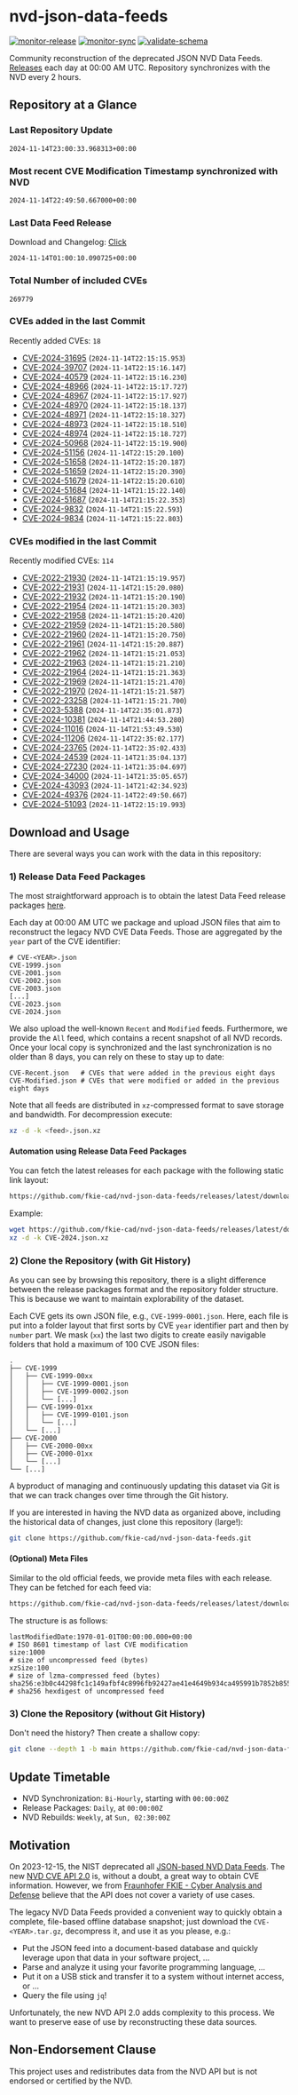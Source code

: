 # nvd-json-data-feeds

[![monitor-release](https://github.com/fkie-cad/nvd-json-data-feeds/actions/workflows/monitor_release.yml/badge.svg)](https://github.com/fkie-cad/nvd-json-data-feeds/actions/workflows/monitor_release.yml)
[![monitor-sync](https://github.com/fkie-cad/nvd-json-data-feeds/actions/workflows/monitor_sync.yml/badge.svg)](https://github.com/fkie-cad/nvd-json-data-feeds/actions/workflows/monitor_sync.yml)
[![validate-schema](https://github.com/fkie-cad/nvd-json-data-feeds/actions/workflows/validate_schema.yml/badge.svg)](https://github.com/fkie-cad/nvd-json-data-feeds/actions/workflows/validate_schema.yml)

Community reconstruction of the deprecated JSON NVD Data Feeds.
[Releases](https://github.com/fkie-cad/nvd-json-data-feeds/releases/latest) each day at 00:00 AM UTC.
Repository synchronizes with the NVD every 2 hours.

## Repository at a Glance

### Last Repository Update

```plain
2024-11-14T23:00:33.968313+00:00
```

### Most recent CVE Modification Timestamp synchronized with NVD

```plain
2024-11-14T22:49:50.667000+00:00
```

### Last Data Feed Release

Download and Changelog: [Click](https://github.com/fkie-cad/nvd-json-data-feeds/releases/latest)

```plain
2024-11-14T01:00:10.090725+00:00
```

### Total Number of included CVEs

```plain
269779
```

### CVEs added in the last Commit

Recently added CVEs: `18`

- [CVE-2024-31695](CVE-2024/CVE-2024-316xx/CVE-2024-31695.json) (`2024-11-14T22:15:15.953`)
- [CVE-2024-39707](CVE-2024/CVE-2024-397xx/CVE-2024-39707.json) (`2024-11-14T22:15:16.147`)
- [CVE-2024-40579](CVE-2024/CVE-2024-405xx/CVE-2024-40579.json) (`2024-11-14T22:15:16.230`)
- [CVE-2024-48966](CVE-2024/CVE-2024-489xx/CVE-2024-48966.json) (`2024-11-14T22:15:17.727`)
- [CVE-2024-48967](CVE-2024/CVE-2024-489xx/CVE-2024-48967.json) (`2024-11-14T22:15:17.927`)
- [CVE-2024-48970](CVE-2024/CVE-2024-489xx/CVE-2024-48970.json) (`2024-11-14T22:15:18.137`)
- [CVE-2024-48971](CVE-2024/CVE-2024-489xx/CVE-2024-48971.json) (`2024-11-14T22:15:18.327`)
- [CVE-2024-48973](CVE-2024/CVE-2024-489xx/CVE-2024-48973.json) (`2024-11-14T22:15:18.510`)
- [CVE-2024-48974](CVE-2024/CVE-2024-489xx/CVE-2024-48974.json) (`2024-11-14T22:15:18.727`)
- [CVE-2024-50968](CVE-2024/CVE-2024-509xx/CVE-2024-50968.json) (`2024-11-14T22:15:19.900`)
- [CVE-2024-51156](CVE-2024/CVE-2024-511xx/CVE-2024-51156.json) (`2024-11-14T22:15:20.100`)
- [CVE-2024-51658](CVE-2024/CVE-2024-516xx/CVE-2024-51658.json) (`2024-11-14T22:15:20.187`)
- [CVE-2024-51659](CVE-2024/CVE-2024-516xx/CVE-2024-51659.json) (`2024-11-14T22:15:20.390`)
- [CVE-2024-51679](CVE-2024/CVE-2024-516xx/CVE-2024-51679.json) (`2024-11-14T22:15:20.610`)
- [CVE-2024-51684](CVE-2024/CVE-2024-516xx/CVE-2024-51684.json) (`2024-11-14T21:15:22.140`)
- [CVE-2024-51687](CVE-2024/CVE-2024-516xx/CVE-2024-51687.json) (`2024-11-14T21:15:22.353`)
- [CVE-2024-9832](CVE-2024/CVE-2024-98xx/CVE-2024-9832.json) (`2024-11-14T21:15:22.593`)
- [CVE-2024-9834](CVE-2024/CVE-2024-98xx/CVE-2024-9834.json) (`2024-11-14T21:15:22.803`)


### CVEs modified in the last Commit

Recently modified CVEs: `114`

- [CVE-2022-21930](CVE-2022/CVE-2022-219xx/CVE-2022-21930.json) (`2024-11-14T21:15:19.957`)
- [CVE-2022-21931](CVE-2022/CVE-2022-219xx/CVE-2022-21931.json) (`2024-11-14T21:15:20.080`)
- [CVE-2022-21932](CVE-2022/CVE-2022-219xx/CVE-2022-21932.json) (`2024-11-14T21:15:20.190`)
- [CVE-2022-21954](CVE-2022/CVE-2022-219xx/CVE-2022-21954.json) (`2024-11-14T21:15:20.303`)
- [CVE-2022-21958](CVE-2022/CVE-2022-219xx/CVE-2022-21958.json) (`2024-11-14T21:15:20.420`)
- [CVE-2022-21959](CVE-2022/CVE-2022-219xx/CVE-2022-21959.json) (`2024-11-14T21:15:20.580`)
- [CVE-2022-21960](CVE-2022/CVE-2022-219xx/CVE-2022-21960.json) (`2024-11-14T21:15:20.750`)
- [CVE-2022-21961](CVE-2022/CVE-2022-219xx/CVE-2022-21961.json) (`2024-11-14T21:15:20.887`)
- [CVE-2022-21962](CVE-2022/CVE-2022-219xx/CVE-2022-21962.json) (`2024-11-14T21:15:21.053`)
- [CVE-2022-21963](CVE-2022/CVE-2022-219xx/CVE-2022-21963.json) (`2024-11-14T21:15:21.210`)
- [CVE-2022-21964](CVE-2022/CVE-2022-219xx/CVE-2022-21964.json) (`2024-11-14T21:15:21.363`)
- [CVE-2022-21969](CVE-2022/CVE-2022-219xx/CVE-2022-21969.json) (`2024-11-14T21:15:21.470`)
- [CVE-2022-21970](CVE-2022/CVE-2022-219xx/CVE-2022-21970.json) (`2024-11-14T21:15:21.587`)
- [CVE-2022-23258](CVE-2022/CVE-2022-232xx/CVE-2022-23258.json) (`2024-11-14T21:15:21.700`)
- [CVE-2023-5388](CVE-2023/CVE-2023-53xx/CVE-2023-5388.json) (`2024-11-14T22:35:01.873`)
- [CVE-2024-10381](CVE-2024/CVE-2024-103xx/CVE-2024-10381.json) (`2024-11-14T21:44:53.280`)
- [CVE-2024-11016](CVE-2024/CVE-2024-110xx/CVE-2024-11016.json) (`2024-11-14T21:53:49.530`)
- [CVE-2024-11206](CVE-2024/CVE-2024-112xx/CVE-2024-11206.json) (`2024-11-14T22:35:02.177`)
- [CVE-2024-23765](CVE-2024/CVE-2024-237xx/CVE-2024-23765.json) (`2024-11-14T22:35:02.433`)
- [CVE-2024-24539](CVE-2024/CVE-2024-245xx/CVE-2024-24539.json) (`2024-11-14T21:35:04.137`)
- [CVE-2024-27230](CVE-2024/CVE-2024-272xx/CVE-2024-27230.json) (`2024-11-14T21:35:04.697`)
- [CVE-2024-34000](CVE-2024/CVE-2024-340xx/CVE-2024-34000.json) (`2024-11-14T21:35:05.657`)
- [CVE-2024-43093](CVE-2024/CVE-2024-430xx/CVE-2024-43093.json) (`2024-11-14T21:42:34.923`)
- [CVE-2024-49376](CVE-2024/CVE-2024-493xx/CVE-2024-49376.json) (`2024-11-14T22:49:50.667`)
- [CVE-2024-51093](CVE-2024/CVE-2024-510xx/CVE-2024-51093.json) (`2024-11-14T22:15:19.993`)


## Download and Usage

There are several ways you can work with the data in this repository:

### 1) Release Data Feed Packages

The most straightforward approach is to obtain the latest Data Feed release packages [here](https://github.com/fkie-cad/nvd-json-data-feeds/releases/latest).

Each day at 00:00 AM UTC we package and upload JSON files that aim to reconstruct the legacy NVD CVE Data Feeds.
Those are aggregated by the `year` part of the CVE identifier:

```
# CVE-<YEAR>.json
CVE-1999.json
CVE-2001.json
CVE-2002.json
CVE-2003.json
[...]
CVE-2023.json
CVE-2024.json
```

We also upload the well-known `Recent` and `Modified` feeds.
Furthermore, we provide the `All` feed, which contains a recent snapshot of all NVD records.
Once your local copy is synchronized and the last synchronization is no older than 8 days, you can rely on these to stay up to date:

```plain
CVE-Recent.json   # CVEs that were added in the previous eight days
CVE-Modified.json # CVEs that were modified or added in the previous eight days
```

Note that all feeds are distributed in `xz`-compressed format to save storage and bandwidth.
For decompression execute:

```sh
xz -d -k <feed>.json.xz
```

#### Automation using Release Data Feed Packages

You can fetch the latest releases for each package with the following static link layout:

```sh
https://github.com/fkie-cad/nvd-json-data-feeds/releases/latest/download/CVE-<YEAR>.json.xz
```

Example:

```sh
wget https://github.com/fkie-cad/nvd-json-data-feeds/releases/latest/download/CVE-2024.json.xz
xz -d -k CVE-2024.json.xz
```

### 2) Clone the Repository (with Git History)

As you can see by browsing this repository, there is a slight difference between the release packages format and the repository folder structure.
This is because we want to maintain explorability of the dataset.

Each CVE gets its own JSON file, e.g., `CVE-1999-0001.json`.
Here, each file is put into a folder layout that first sorts by CVE `year` identifier part and then by `number` part.
We mask (`xx`) the last two digits to create easily navigable folders that hold a maximum of 100 CVE JSON files:

```plain
.
├── CVE-1999
│   ├── CVE-1999-00xx
│   │   ├── CVE-1999-0001.json
│   │   ├── CVE-1999-0002.json
│   │   └── [...]
│   ├── CVE-1999-01xx
│   │   ├── CVE-1999-0101.json
│   │   └── [...]
│   └── [...]
├── CVE-2000
│   ├── CVE-2000-00xx
│   ├── CVE-2000-01xx
│   └── [...]
└── [...]
```

A byproduct of managing and continuously updating this dataset via Git is that we can track changes over time through the Git history.

If you are interested in having the NVD data as organized above, including the historical data of changes, just clone this repository (large!):

```sh
git clone https://github.com/fkie-cad/nvd-json-data-feeds.git
```

#### (Optional) Meta Files

Similar to the old official feeds, we provide meta files with each release. They can be fetched for each feed via:

```sh
https://github.com/fkie-cad/nvd-json-data-feeds/releases/latest/download/CVE-<YEAR>.meta
```

The structure is as follows:

```plain
lastModifiedDate:1970-01-01T00:00:00.000+00:00                          # ISO 8601 timestamp of last CVE modification
size:1000                                                               # size of uncompressed feed (bytes)
xzSize:100                                                              # size of lzma-compressed feed (bytes)
sha256:e3b0c44298fc1c149afbf4c8996fb92427ae41e4649b934ca495991b7852b855 # sha256 hexdigest of uncompressed feed
```

### 3) Clone the Repository (without Git History)

Don't need the history? Then create a shallow copy:

```sh
git clone --depth 1 -b main https://github.com/fkie-cad/nvd-json-data-feeds.git
```


## Update Timetable

* NVD Synchronization: `Bi-Hourly`, starting with `00:00:00Z`
* Release Packages: `Daily`, at `00:00:00Z`
* NVD Rebuilds: `Weekly`, at `Sun, 02:30:00Z`


## Motivation

On 2023-12-15, the NIST deprecated all [JSON-based NVD Data Feeds](https://nvd.nist.gov/vuln/data-feeds#divRetirementBanner-1).
The new [NVD CVE API 2.0](https://nvd.nist.gov/developers/vulnerabilities) is, without a doubt, a great way to obtain CVE information.
However, we from [Fraunhofer FKIE - Cyber Analysis and Defense](https://www.fkie.fraunhofer.de/en/departments/cad.html) believe that the API does not cover a variety of use cases.

The legacy NVD Data Feeds provided a convenient way to quickly obtain a complete, file-based offline database snapshot; just download the `CVE-<YEAR>.tar.gz`, decompress it, and use it as you please, e.g.:

- Put the JSON feed into a document-based database and quickly leverage upon that data in your software project, ...
- Parse and analyze it using your favorite programming language, ...
- Put it on a USB stick and transfer it to a system without internet access, or ...
- Query the file using `jq`!

Unfortunately, the new NVD API 2.0 adds complexity to this process.
We want to preserve ease of use by reconstructing these data sources.

## Non-Endorsement Clause

This project uses and redistributes data from the NVD API but is not endorsed or certified by the NVD.